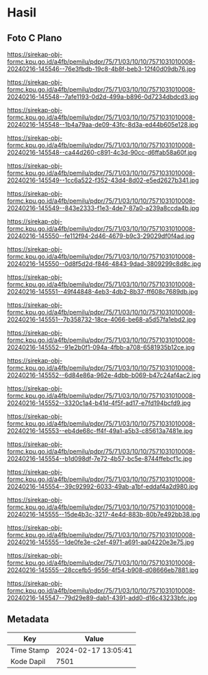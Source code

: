 # Hasil

## Foto C Plano

https://sirekap-obj-formc.kpu.go.id/a4fb/pemilu/pdpr/75/71/03/10/10/7571031010008-20240216-145546--76e3fbdb-19c8-4b8f-beb3-12f40d09db76.jpg

https://sirekap-obj-formc.kpu.go.id/a4fb/pemilu/pdpr/75/71/03/10/10/7571031010008-20240216-145548--7afe1193-0d2d-499a-b896-0d7234dbdcd3.jpg

https://sirekap-obj-formc.kpu.go.id/a4fb/pemilu/pdpr/75/71/03/10/10/7571031010008-20240216-145548--1b4a79aa-de09-43fc-8d3a-ed44b605e128.jpg

https://sirekap-obj-formc.kpu.go.id/a4fb/pemilu/pdpr/75/71/03/10/10/7571031010008-20240216-145548--ca44d260-c891-4c3d-90cc-d6ffab58a60f.jpg

https://sirekap-obj-formc.kpu.go.id/a4fb/pemilu/pdpr/75/71/03/10/10/7571031010008-20240216-145549--1cc6a522-f352-43d4-8d02-e5ed2627b341.jpg

https://sirekap-obj-formc.kpu.go.id/a4fb/pemilu/pdpr/75/71/03/10/10/7571031010008-20240216-145549--843e2333-f1e3-4de7-87a0-a239a8ccda4b.jpg

https://sirekap-obj-formc.kpu.go.id/a4fb/pemilu/pdpr/75/71/03/10/10/7571031010008-20240216-145550--fe112f94-2d46-4679-b9c3-29029df0f4ad.jpg

https://sirekap-obj-formc.kpu.go.id/a4fb/pemilu/pdpr/75/71/03/10/10/7571031010008-20240216-145550--0d8f5d2d-f846-4843-9dad-3809299c8d8c.jpg

https://sirekap-obj-formc.kpu.go.id/a4fb/pemilu/pdpr/75/71/03/10/10/7571031010008-20240216-145551--49f44848-4eb3-4db2-8b37-ff608c7689db.jpg

https://sirekap-obj-formc.kpu.go.id/a4fb/pemilu/pdpr/75/71/03/10/10/7571031010008-20240216-145551--7b358732-18ce-4066-be68-a5d57fa1ebd2.jpg

https://sirekap-obj-formc.kpu.go.id/a4fb/pemilu/pdpr/75/71/03/10/10/7571031010008-20240216-145552--91e2b0f1-094a-4fbb-a708-6581935b12ce.jpg

https://sirekap-obj-formc.kpu.go.id/a4fb/pemilu/pdpr/75/71/03/10/10/7571031010008-20240216-145552--6d84e86a-962e-4dbb-b069-b47c24af4ac2.jpg

https://sirekap-obj-formc.kpu.go.id/a4fb/pemilu/pdpr/75/71/03/10/10/7571031010008-20240216-145552--3320c1a4-b41d-4f5f-ad17-e7fd194bcfd9.jpg

https://sirekap-obj-formc.kpu.go.id/a4fb/pemilu/pdpr/75/71/03/10/10/7571031010008-20240216-145553--eb4de68c-ff4f-49a1-a5b3-c85613a7481e.jpg

https://sirekap-obj-formc.kpu.go.id/a4fb/pemilu/pdpr/75/71/03/10/10/7571031010008-20240216-145554--b1d098df-7e72-4b57-bc5e-8744ffebcf1c.jpg

https://sirekap-obj-formc.kpu.go.id/a4fb/pemilu/pdpr/75/71/03/10/10/7571031010008-20240216-145554--39c92992-6033-49ab-a1bf-eddaf4a2d980.jpg

https://sirekap-obj-formc.kpu.go.id/a4fb/pemilu/pdpr/75/71/03/10/10/7571031010008-20240216-145555--15de4b3c-3217-4e4d-883b-80b7e492bb38.jpg

https://sirekap-obj-formc.kpu.go.id/a4fb/pemilu/pdpr/75/71/03/10/10/7571031010008-20240216-145555--1de0fe3e-c2ef-4971-a691-aa04220e3e75.jpg

https://sirekap-obj-formc.kpu.go.id/a4fb/pemilu/pdpr/75/71/03/10/10/7571031010008-20240216-145555--28ccefb5-9556-4f54-b908-d08666eb7881.jpg

https://sirekap-obj-formc.kpu.go.id/a4fb/pemilu/pdpr/75/71/03/10/10/7571031010008-20240216-145547--79d29e89-dab1-4391-add0-d16c43233bfc.jpg


## Metadata

| Key        | Value               |
| ---------- | ------------------- |
| Time Stamp | 2024-02-17 13:05:41 |
| Kode Dapil | 7501                |



